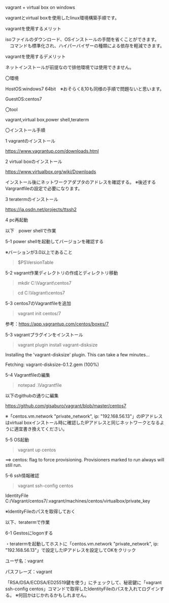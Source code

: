 vagrant + virtual box on windows

vagrantとvirtual boxを使用したlinux環境構築手順です。


vagrantを使用するメリット


  isoファイルのダウンロード、OSインストールの手間を省くことができます。
　コマンドも標準化され、ハイパーバイザーの種類による依存を軽減できます。


vagrantを使用するデメリット


  ネットインストールが前提なので排他環境では使用できません。

〇環境


HostOS:windows7 64bit　※おそらく8,10も同様の手順で問題ないと思います。


GuestOS:centos7

〇tool


vagrant,virtual box,power shell,teraterm


〇インストール手順


1 vagrantのインストール


https://www.vagrantup.com/downloads.html

2 virtual boxのインストール


https://www.virtualbox.org/wiki/Downloads

インストール後にネットワークアダプタのアドレスを確認する。
※後述するVargrantfileの設定で必要になります。

3 teratermのインストール


https://ja.osdn.net/projects/ttssh2

4 pc再起動

以下　power shellで作業


5-1 power shellを起動してバージョンを確認する


※バーションが3.0以上であること


>$PSVersionTable


5-2 vagrant作業ディレクトリの作成とディレクトリ移動


>mkdir C:\Vagrant\centos7


>cd C:\Vagrant\centos7

5-3 centos7のVagrantfileを追加


>vagrant init centos/7


参考：https://app.vagrantup.com/centos/boxes/7


5-3 vagrantプラグインをインストール


>vagrant plugin install vagrant-disksize


Installing the 'vagrant-disksize' plugin. This can take a few minutes...


Fetching: vagrant-disksize-0.1.2.gem (100%)


5-4 Vagrantfileの編集


>notepad .\Vagrantfile


以下のgithubの通りに編集


https://github.com/gisaburo/vagrant/blob/master/centos7


※「centos.vm.network "private_network", ip: "192.168.56.13"」のIPアドレスはvirtual boxインストール時に確認したIPアドレスと同じネットワークとなるように適宜書き換えてください。


5-5 OS起動


>vagrant up centos


==> centos: flag to force provisioning. Provisioners marked to run always will still run.


5-6 ssh情報確認


>vagrant ssh-config centos


IdentityFile C:/Vagrant/centos7/.vagrant/machines/centos/virtualbox/private_key


※IdentityFileのパスを取得しておく


以下、teratermで作業


6-1 Gestosにlogonする


・teratermを起動してホストに「centos.vm.network "private_network", ip: "192.168.56.13"」で設定したIPアドレスを設定してOKをクリック


ユーザ名：vagrant


パスフレーズ：vagrant


「RSA/DSA/ECDSA/ED25519鍵を使う」にチェックして、秘密鍵に「vagrant ssh-config centos」コマンドで取得したIdentityFileのパスを入れてログインする。
※何回かはじかれるかもしれません。
